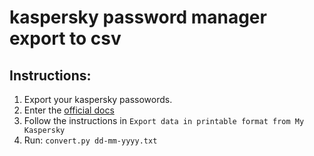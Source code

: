 # kaspersky password manager export to csv
## Instructions:
1. Export your kaspersky passowords.
  1. Enter the [official docs](https://support.kaspersky.com/help/KPM/Win24.0/en-US/130515.htm)
  2. Follow the instructions in `Export data in printable format from My Kaspersky`
2. Run: `convert.py dd-mm-yyyy.txt`
